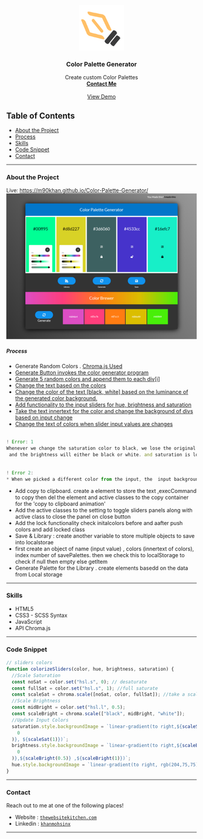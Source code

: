 <br />
<p align="center">
  <a href="https://www.thewebsitekitchen.com">
    <img src="img/favicon.png" alt="Logo" width="120" height="120">
  </a>

  <h3 align="center">Color Palette Generator</h3>

  <p align="center">
Create custom Color Palettes  <br />
    <a href="m90khan@gmail.com"><strong>Contact Me</strong></a>
    <br />
    <br />
    <a href="https://m90khan.github.io/Color-Palette-Generator/">View Demo</a>
    
   </p>
</p>

## Table of Contents

- [About the Project](#about-the-project)
- [Process](#process)
- [Skills](#skills)
- [Code Snippet](#code)
- [Contact](#Contact)

---

### About the Project

Live: https://m90khan.github.io/Color-Palette-Generator/
<img src="./img/overview.jpg">

##### Process

- Generate Random Colors . <a href="https://gka.github.io/chroma.js/">Chroma.js Used
- Generate Button invokes the color generator program
- Generate 5 random colors and append them to each div[i]
- Change the text based on the colors
- Change the color of the text [black, white] based on the luminance of the generated color background.
- Add functionality to the input sliders for hue, brightness and saturation
- Take the text innertext for the color and change the background of divs based on input change
- Change the text of colors when slider input values are changes

```javascript

! Error: 1
Whenever we change the saturation color to black, we lose the original color.
 and the brightness will either be black or white. and saturation is lost too. The solution would be to create a reference to initial colors . initialcolors array to save colors
```

```javascript

! Error 2:
* When we picked a different color from the input, the  input background does not change
```

- Add copy to clipboard. create a element to store the text ,execCommand to copy then del the element
  and active classes to the copy container for the 'copy to clipboard animation'
- Add the active classes to the setting to toggle sliders panels along with active class to close the panel on close button
- Add the lock functionality check initalcolors before and aafter push colors and add locked class
- Save & Library : create another variable to store multiple objects to save into localstorae
- first create an object of name (input value) , colors (innertext of colors), index number of savePalettes. then we check this to localStorage to check if null then empty else getItem
- Generate Palette for the Library . create elements basedd on the data from Local storage

---

### Skills

- HTML5
- CSS3 - SCSS Syntax
- JavaScript
- API Chroma.js

---

### Code Snippet

```javascript
// sliders colors
function colorizeSliders(color, hue, brightness, saturation) {
  //Scale Saturation
  const noSat = color.set("hsl.s", 0); // desaturate
  const fullSat = color.set("hsl.s", 1); //full saturate
  const scaleSat = chroma.scale([noSat, color, fullSat]); //take a scale out of it
  //Scale Brightness
  const midBright = color.set("hsl.l", 0.5);
  const scaleBright = chroma.scale(["black", midBright, "white"]);
  //Update Input Colors
  saturation.style.backgroundImage = `linear-gradient(to right,${scaleSat(
    0
  )}, ${scaleSat(1)})`;
  brightness.style.backgroundImage = `linear-gradient(to right,${scaleBright(
    0
  )},${scaleBright(0.5)} ,${scaleBright(1)})`;
  hue.style.backgroundImage = `linear-gradient(to right, rgb(204,75,75),rgb(204,204,75),rgb(75,204,75),rgb(75,204,204),rgb(75,75,204),rgb(204,75,204),rgb(204,75,75))`;
}
```

---

### Contact

Reach out to me at one of the following places!

- Website : <a href="https://thewebsitekitchen.com" target="_blank">`thewebsitekitchen.com`</a>
- Linkedin : <a href="https://de.linkedin.com/in/khanmohsinx" target="_blank">`khanmohsinx`</a>

---
